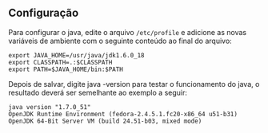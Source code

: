 Configuração
---

Para configurar o java, edite o arquivo `/etc/profile` e adicione as novas 
variáveis de ambiente com o seguinte conteúdo ao final do arquivo:

    export JAVA_HOME=/usr/java/jdk1.6.0_18                                                                            
    export CLASSPATH=.:$CLASSPATH                                                                                     
    export PATH=$JAVA_HOME/bin:$PATH  

Depois de salvar, digite java -version para testar o funcionamento do java,
o resultado deverá ser semelhante ao exemplo a seguir:

    java version "1.7.0_51"                                                                                           
    OpenJDK Runtime Environment (fedora-2.4.5.1.fc20-x86_64 u51-b31)                                                  
    OpenJDK 64-Bit Server VM (build 24.51-b03, mixed mode)   